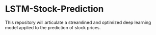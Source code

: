 # LSTM-Stock-Prediction
This repository will articulate a streamlined and optimized deep learning model applied to the prediction of stock prices.
